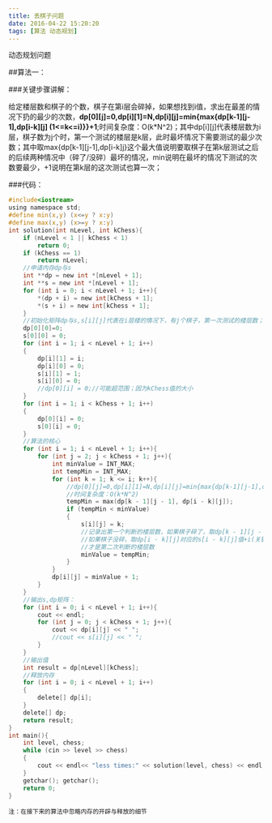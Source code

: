 ```yaml
---
title: 丢棋子问题
date: 2016-04-22 15:20:20
tags: [算法 动态规划]
---
```

动态规划问题

##算法一：

###关键步骤讲解：

给定楼层数和棋子的个数，棋子在第i层会碎掉，如果想找到i值，求出在最差的情况下扔的最少的次数，**dp[0][j]=0,dp[i][1]=N,dp[i][j]=min{max{dp[k-1][j-1],dp[i-k][j] (1<=k<=i)}}+1**;时间复杂度：O(k*N^2)；其中dp[i][j]代表楼层数为i层，棋子数为j个时，第一个测试的楼层是k层，此时最坏情况下需要测试的最少次数；其中取max{dp[k-1][j-1],dp[i-k][j](1<=k<=i)}这个最大值说明要取棋子在第k层测试之后的后续两种情况中（碎了/没碎）最坏的情况，min说明在最坏的情况下测试的次数要最少，+1说明在第k层的这次测试也算一次；

###代码：

```C
#include<iostream>
using namespace std;
#define min(x,y) (x<=y ? x:y)
#define max(x,y) (x>=y ? x:y)
int solution(int nLevel, int kChess){
	if (nLevel < 1 || kChess < 1)
		return 0;
	if (kChess == 1)
		return nLevel;
	//申请内存dp与s
	int **dp = new int *[nLevel + 1];
	int **s = new int *[nLevel + 1];
	for (int i = 0; i < nLevel + 1; i++){
		*(dp + i) = new int[kChess + 1];
		*(s + i) = new int[kChess + 1];
	}
	//初始化矩阵dp与s,s[i][j]代表在i层楼的情况下，有j个棋子，第一次测试的楼层数；
	dp[0][0]=0;
	s[0][0] = 0;
	for (int i = 1; i < nLevel + 1; i++)
	{
		dp[i][1] = i;
		dp[i][0] = 0;
		s[i][1] = 1;
		s[i][0] = 0;
		//dp[0][i] = 0;//可能超范围；因为kChess值的大小
	}
	for (int i = 1; i < kChess + 1; i++)
	{
		dp[0][i] = 0;
		s[0][i] = 0;
	}
	//算法的核心
	for (int i = 1; i < nLevel + 1; i++){
		for (int j = 2; j < kChess + 1; j++){
			int minValue = INT_MAX;
			int tempMin = INT_MAX;
			for (int k = 1; k <= i; k++){
				//dp[0][j]=0,dp[i][1]=N,dp[i][j]=min{max{dp[k-1][j-1],dp[i-k][j](1<=k<=i)}+1;
				//时间复杂度：O(k*N^2)
				tempMin = max(dp[k - 1][j - 1], dp[i - k][j]);
				if (tempMin < minValue)
				{
					s[i][j] = k;
					//记录出第一个判断的楼层数，如果棋子碎了，取dp[k - 1][j - 1]对应的s[k - 1][j - 1]值；
					//如果棋子没碎，取dp[i - k][j]对应的s[i - k][j]值+i(关键，因为在i层的基础之上进行测试)，
					//才是第二次判断的楼层数
					minValue = tempMin;
				}
			}
			dp[i][j] = minValue + 1;
		}
	}
	//输出s,dp矩阵：
	for (int i = 0; i < nLevel + 1; i++){
		cout << endl;
		for (int j = 0; j < kChess + 1; j++){
			cout << dp[i][j] << " ";
			//cout << s[i][j] << " ";
		}
	}
	//输出值
	int result = dp[nLevel][kChess];
	//释放内存
	for (int i = 0; i < nLevel + 1; i++)
	{
		delete[] dp[i];
	}
	delete[] dp;
	return result;
}
int main(){
	int level, chess;
	while (cin >> level >> chess)
	{
		cout << endl<< "less times:" << solution(level, chess) << endl;
	}
	getchar(); getchar();
	return 0;
}
```
`注：在接下来的算法中忽略内存的开辟与释放的细节`